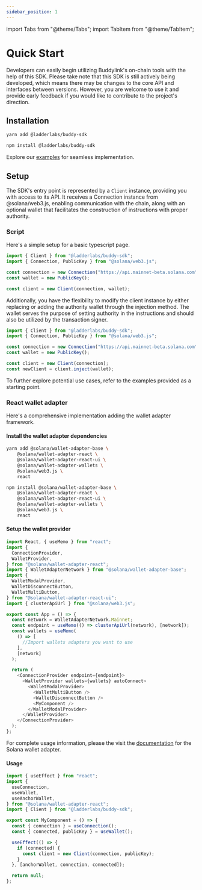 ```yaml
---
sidebar_position: 1
---
```


import Tabs from "@theme/Tabs";
import TabItem from "@theme/TabItem";

# Quick Start

Developers can easily begin utilizing Buddylink's on-chain tools with the help of this SDK. Please take note that this SDK is still actively being developed, which means there may be changes to the core API and interfaces between versions. However, you are welcome to use it and provide early feedback if you would like to contribute to the project's direction.

## Installation

<Tabs>
  <TabItem value="yarn" label="Yarn" default>

```bash
yarn add @ladderlabs/buddy-sdk
```

  </TabItem>

  <TabItem value="npm" label="NPM">

```bash
npm install @ladderlabs/buddy-sdk
```

  </TabItem>

</Tabs>

Explore our [examples](/examples) for seamless implementation.

## Setup

The SDK's entry point is represented by a `Client` instance, providing you with access to its API.
It receives a Connection instance from @solana/web3.js, enabling communication with the chain, along with an optional wallet that facilitates the construction of instructions with proper authority.

### Script

Here's a simple setup for a basic typescript page.

```javascript
import { Client } from "@ladderlabs/buddy-sdk";
import { Connection, PublicKey } from "@solana/web3.js";

const connection = new Connection("https://api.mainnet-beta.solana.com");
const wallet = new PublicKey();

const client = new Client(connection, wallet);
```

Additionally, you have the flexibility to modify the client instance by either replacing or adding the authority wallet through the injection method. The wallet serves the purpose of setting authority in the instructions and should also be utilized by the transaction signer.

```javascript
import { Client } from "@ladderlabs/buddy-sdk";
import { Connection, PublicKey } from "@solana/web3.js";

const connection = new Connection("https://api.mainnet-beta.solana.com");
const wallet = new PublicKey();

const client = new Client(connection);
const newClient = client.inject(wallet);
```

To further explore potential use cases, refer to the examples provided as a starting point.

### React wallet adapter

Here's a comprehensive implementation adding the wallet adapter framework.

#### Install the wallet adapter dependencies

<Tabs>
  <TabItem value="yarn" label="Yarn" default>

```bash
yarn add @solana/wallet-adapter-base \
    @solana/wallet-adapter-react \
    @solana/wallet-adapter-react-ui \
    @solana/wallet-adapter-wallets \
    @solana/web3.js \
    react
```

  </TabItem>

  <TabItem value="npm" label="NPM">

```bash
npm install @solana/wallet-adapter-base \
    @solana/wallet-adapter-react \
    @solana/wallet-adapter-react-ui \
    @solana/wallet-adapter-wallets \
    @solana/web3.js \
    react
```

  </TabItem>

</Tabs>

#### Setup the wallet provider

```javascript
import React, { useMemo } from "react";
import {
  ConnectionProvider,
  WalletProvider,
} from "@solana/wallet-adapter-react";
import { WalletAdapterNetwork } from "@solana/wallet-adapter-base";
import {
  WalletModalProvider,
  WalletDisconnectButton,
  WalletMultiButton,
} from "@solana/wallet-adapter-react-ui";
import { clusterApiUrl } from "@solana/web3.js";

export const App = () => {
  const network = WalletAdapterNetwork.Mainnet;
  const endpoint = useMemo(() => clusterApiUrl(network), [network]);
  const wallets = useMemo(
    () => [
      //Import wallets adapters you want to use
    ],
    [network]
  );

  return (
    <ConnectionProvider endpoint={endpoint}>
      <WalletProvider wallets={wallets} autoConnect>
        <WalletModalProvider>
          <WalletMultiButton />
          <WalletDisconnectButton />
          <MyComponent />
        </WalletModalProvider>
      </WalletProvider>
    </ConnectionProvider>
  );
};
```

For complete usage information, please the visit the [documentation](https://github.com/solana-labs/wallet-adapter/blob/master/APP.md) for the Solana wallet adapter.

#### Usage

```javascript
import { useEffect } from "react";
import {
  useConnection,
  useWallet,
  useAnchorWallet,
} from "@solana/wallet-adapter-react";
import { Client } from "@ladderlabs/buddy-sdk";

export const MyComponent = () => {
  const { connection } = useConnection();
  const { connected, publicKey } = useWallet();

  useEffect(() => {
    if (connected) {
      const client = new Client(connection, publicKey);
    }
  }, [anchorWallet, connection, connected]);

  return null;
};
```
